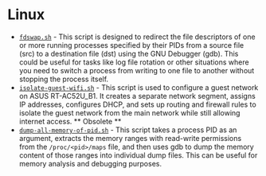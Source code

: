 # Linux

 - [`fdswap.sh`](fdswap.sh) - This script is designed to redirect the file descriptors of one or more running processes specified by their PIDs from a source file (src) to a destination file (dst) using the GNU Debugger (gdb). This could be useful for tasks like log file rotation or other situations where you need to switch a process from writing to one file to another without stopping the process itself.
 - [`isolate-guest-wifi.sh`](isolate-guest-wifi.sh) - This script is used to configure a guest network on ASUS RT-AC52U_B1. It creates a separate network segment, assigns IP addresses, configures DHCP, and sets up routing and firewall rules to isolate the guest network from the main network while still allowing internet access. ** Obsolete **
 - [`dump-all-memory-of-pid.sh`](dump-all-memory-of-pid.sh) - This script takes a process PID as an argument, extracts the memory ranges with read-write permissions from the `/proc/<pid>/maps` file, and then uses gdb to dump the memory content of those ranges into individual dump files. This can be useful for memory analysis and debugging purposes.

